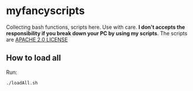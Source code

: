 # myfancyscripts

Collecting bash functions, scripts here. 
Use with care. **I don't accepts the responsibility if you break down your PC by using my scripts**. The scripts are [APACHE 2.0 LICENSE](./LICENSE)

## How to load all

Run:

```bash
./loadAll.sh
```
